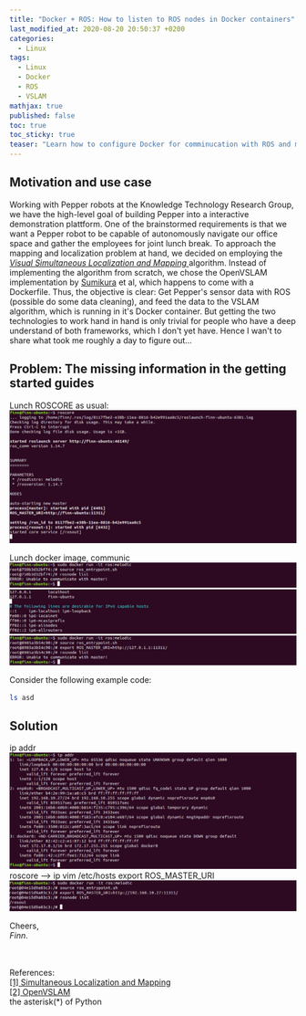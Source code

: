 ```yaml
---
title: "Docker + ROS: How to listen to ROS nodes in Docker containers"
last_modified_at: 2020-08-20 20:50:37 +0200
categories:
  - Linux
tags:
  - Linux
  - Docker
  - ROS
  - VSLAM
mathjax: true
published: false
toc: true
toc_sticky: true
teaser: "Learn how to configure Docker for comminucation with ROS and make incompatible systems work togehter."
---
```


<h2 id="motivation">Motivation and use case</h2>

Working with Pepper robots at the Knowledge Technology Research Group, we have the high-level goal of building Pepper into a interactive demonstration plattform. One of the brainstormed requirements is that we want a Pepper robot to be capable of autonomously navigate our office space and gather the employees for joint lunch break. To approach the mapping and localization problem at hand, we decided on employing the <a href="https://de.wikipedia.org/wiki/Simultaneous_Localization_and_Mapping" target="_blank"><i> Visual Simultaneous Localization and Mapping </i></a> algorithm. Instead of implementing the algorithm from scratch, we chose the OpenVSLAM implementation by <a href="https://github.com/xdspacelab/openvslam" target="_blank">Sumikura</a> et al, which happens to come with a Dockerfile. Thus, the objective is clear: Get Pepper's sensor data with ROS (possible do some data cleaning), and feed the data to the VSLAM algorithm, which is running in it's Docker container. But getting the two technologies to work hand in hand is only trivial for people who have a deep understand of both frameworks, which I don't yet have. Hence I wan't to share what took me roughly a day to figure out...
<br>

<h2 id="problem">Problem: The missing information in the getting started guides</h2>
Lunch ROSCORE as usual:
<img src="/assets/img/docker-ros/roscore.png">
<br>

Lunch docker image, communic
<img src="/assets/img/docker-ros/fail.png">
<img src="/assets/img/docker-ros/etc_hosts.png">
<img src="/assets/img/docker-ros/fail_after_fix.png">

Consider the following example code:
```bash
ls asd
```

<h2 id="solution">Solution</h2>
ip addr
<img src="/assets/img/docker-ros/ip_addr.png">
roscore --> ip
vim /etc/hosts
export ROS_MASTER_URI
<img src="/assets/img/docker-ros/success.png">




Cheers,<br>
*Finn*.

<br>


<br>
References: <br>
<a href="https://de.wikipedia.org/wiki/Simultaneous_Localization_and_Mapping" target="_blank">[1] Simultaneous Localization and Mapping</a><br>
<a href="https://github.com/xdspacelab/openvslam" target="_blank">[2] OpenVSLAM</a><br>
the asterisk(*) of Python</a><br>
